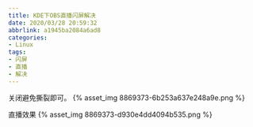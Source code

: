 ```yaml
---
title: KDE下OBS直播闪屏解决
date: 2020/03/28 20:59:32
abbrlink: a1945ba2084a6ad8
categories:
- Linux
tags:
- 闪屏
- 直播
- 解决
---
```

关闭避免撕裂即可。
{% asset_img 8869373-6b253a637e248a9e.png %}


直播效果
{% asset_img 8869373-d930e4dd4094b535.png %}

